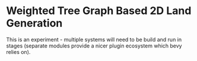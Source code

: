 # Weighted Tree Graph Based 2D Land Generation

This is an experiment - multiple systems will need to be build and run in stages (separate modules provide a nicer plugin ecosystem which bevy relies on).